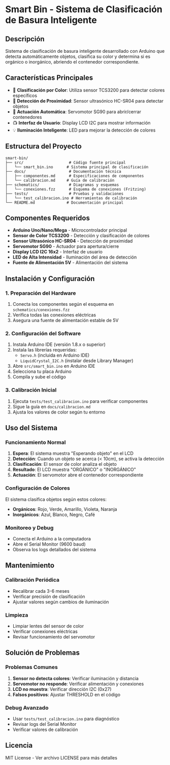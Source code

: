 # Smart Bin - Sistema de Clasificación de Basura Inteligente

## Descripción
Sistema de clasificación de basura inteligente desarrollado con Arduino que detecta automáticamente objetos, clasifica su color y determina si es orgánico o inorgánico, abriendo el contenedor correspondiente.

## Características Principales
- 🎨 **Clasificación por Color**: Utiliza sensor TCS3200 para detectar colores específicos
- 📏 **Detección de Proximidad**: Sensor ultrasónico HC-SR04 para detectar objetos
- 🤖 **Actuación Automática**: Servomotor SG90 para abrir/cerrar contenedores
- 📺 **Interfaz de Usuario**: Display LCD I2C para mostrar información
- 💡 **Iluminación Inteligente**: LED para mejorar la detección de colores

## Estructura del Proyecto
```
smart-bin/
├── src/                    # Código fuente principal
│   └── smart_bin.ino      # Sistema principal de clasificación
├── docs/                   # Documentación técnica
│   ├── componentes.md      # Especificaciones de componentes
│   └── calibracion.md     # Guía de calibración
├── schematics/             # Diagramas y esquemas
│   └── conexiones.fzz      # Esquema de conexiones (Fritzing)
├── tests/                  # Pruebas y validaciones
│   └── test_calibracion.ino # Herramientas de calibración
└── README.md              # Documentación principal
```

## Componentes Requeridos
- **Arduino Uno/Nano/Mega** - Microcontrolador principal
- **Sensor de Color TCS3200** - Detección y clasificación de colores
- **Sensor Ultrasónico HC-SR04** - Detección de proximidad
- **Servomotor SG90** - Actuador para apertura/cierre
- **Display LCD I2C 16x2** - Interfaz de usuario
- **LED de Alta Intensidad** - Iluminación del área de detección
- **Fuente de Alimentación 5V** - Alimentación del sistema

## Instalación y Configuración

### 1. Preparación del Hardware
1. Conecta los componentes según el esquema en `schematics/conexiones.fzz`
2. Verifica todas las conexiones eléctricas
3. Asegura una fuente de alimentación estable de 5V

### 2. Configuración del Software
1. Instala Arduino IDE (versión 1.8.x o superior)
2. Instala las librerías requeridas:
   - `Servo.h` (incluida en Arduino IDE)
   - `LiquidCrystal_I2C.h` (instalar desde Library Manager)
3. Abre `src/smart_bin.ino` en Arduino IDE
4. Selecciona tu placa Arduino
5. Compila y sube el código

### 3. Calibración Inicial
1. Ejecuta `tests/test_calibracion.ino` para verificar componentes
2. Sigue la guía en `docs/calibracion.md`
3. Ajusta los valores de color según tu entorno

## Uso del Sistema

### Funcionamiento Normal
1. **Espera**: El sistema muestra "Esperando objeto" en el LCD
2. **Detección**: Cuando un objeto se acerca (< 10cm), se activa la detección
3. **Clasificación**: El sensor de color analiza el objeto
4. **Resultado**: El LCD muestra "ORGÁNICO" o "INORGÁNICO"
5. **Actuación**: El servomotor abre el contenedor correspondiente

### Configuración de Colores
El sistema clasifica objetos según estos colores:
- **Orgánicos**: Rojo, Verde, Amarillo, Violeta, Naranja
- **Inorgánicos**: Azul, Blanco, Negro, Café

### Monitoreo y Debug
- Conecta el Arduino a la computadora
- Abre el Serial Monitor (9600 baud)
- Observa los logs detallados del sistema

## Mantenimiento

### Calibración Periódica
- Recalibrar cada 3-6 meses
- Verificar precisión de clasificación
- Ajustar valores según cambios de iluminación

### Limpieza
- Limpiar lentes del sensor de color
- Verificar conexiones eléctricas
- Revisar funcionamiento del servomotor

## Solución de Problemas

### Problemas Comunes
1. **Sensor no detecta colores**: Verificar iluminación y distancia
2. **Servomotor no responde**: Verificar alimentación y conexiones
3. **LCD no muestra**: Verificar dirección I2C (0x27)
4. **Falsos positivos**: Ajustar THRESHOLD en el código

### Debug Avanzado
- Usar `tests/test_calibracion.ino` para diagnóstico
- Revisar logs del Serial Monitor
- Verificar valores de calibración

## Licencia
MIT License - Ver archivo LICENSE para más detalles 